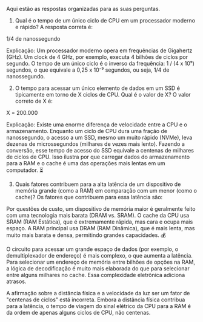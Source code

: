Aqui estão as respostas organizadas para as suas perguntas.

1. Qual é o tempo de um único ciclo de CPU em um processador moderno e rápido?
A resposta correta é:

1/4 de nanossegundo

Explicação: Um processador moderno opera em frequências de Gigahertz (GHz). Um clock de 4 GHz, por exemplo, executa 4 bilhões de ciclos por segundo. O tempo de um único ciclo é o inverso da frequência: 1 / (4 x 10⁹) segundos, o que equivale a 0,25 x 10⁻⁹ segundos, ou seja, 1/4 de nanossegundo.

2. O tempo para acessar um único elemento de dados em um SSD é tipicamente em torno de X ciclos de CPU. Qual é o valor de X?
O valor correto de X é:

X = 200.000

Explicação: Existe uma enorme diferença de velocidade entre a CPU e o armazenamento. Enquanto um ciclo de CPU dura uma fração de nanossegundo, o acesso a um SSD, mesmo um muito rápido (NVMe), leva dezenas de microssegundos (milhares de vezes mais lento). Fazendo a conversão, esse tempo de acesso do SSD equivale a centenas de milhares de ciclos de CPU. Isso ilustra por que carregar dados do armazenamento para a RAM e o cache é uma das operações mais lentas em um computador. ⏳

3. Quais fatores contribuem para a alta latência de um dispositivo de memória grande (como a RAM) em comparação com um menor (como o cache)?
Os fatores que contribuem para essa latência são:

Por questões de custo, um dispositivo de memória maior é geralmente feito com uma tecnologia mais barata (DRAM vs. SRAM). O cache da CPU usa SRAM (RAM Estática), que é extremamente rápida, mas cara e ocupa mais espaço. A RAM principal usa DRAM (RAM Dinâmica), que é mais lenta, mas muito mais barata e densa, permitindo grandes capacidades. 💰

O circuito para acessar um grande espaço de dados (por exemplo, o demultiplexador de endereço) é mais complexo, o que aumenta a latência. Para selecionar um endereço de memória entre bilhões de opções na RAM, a lógica de decodificação é muito mais elaborada do que para selecionar entre alguns milhares no cache. Essa complexidade eletrônica adiciona atrasos.

A afirmação sobre a distância física e a velocidade da luz ser um fator de "centenas de ciclos" está incorreta. Embora a distância física contribua para a latência, o tempo de viagem do sinal elétrico da CPU para a RAM é da ordem de apenas alguns ciclos de CPU, não centenas.